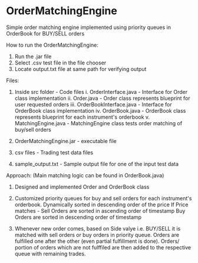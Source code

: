 # OrderMatchingEngine
Simple order matching engine implemented using priority queues in OrderBook for BUY/SELL orders

How to run the OrderMatchingEngine:
1. Run the .jar file
2. Select .csv test file in the file chooser
3. Locate output.txt file at same path for verifying output

Files:
1. Inside src folder - Code files
 i. OrderInterface.java - Interface for Order class implementation
 ii. Order.java - Order class represents blueprint for user requested orders
 iii. OrderBookInterface.java - Interface for OrderBook class implementation
 iv. OrderBook.java - OrderBook class represents blueprint for each instrument's orderbook
 v. MatchingEngine.java - MatchingEngine class tests order matching of buy/sell orders

2. OrderMatchingEngine.jar - executable file
3. csv files - Trading test data files
4. sample_output.txt - Sample output file for one of the input test data


Approach: (Main matching logic can be found in OrderBook.java)
1. Designed and implemented Order and OrderBook class

2. Customized priority queues for buy and sell orders for each instrument's orderbook.
   Dynamically sorted in descending order of the price 
   If Price matches - 
   Sell Orders are sorted in ascending order of timestamp
   Buy Orders are sorted in descending order of timestamp
   
3. Whenever new order comes, based on Side valye i.e. BUY/SELL it is matched with 
   sell orders or buy orders in priority queue.
   Orders are fulfilled one after the other (even partial fulfillment is done).
   Orders/ portion of orders which are not fulffiled are then added to the respective queue
   with remaining trades.   
     

